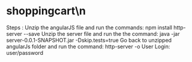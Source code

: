 # shoppingcart\n
Steps :
Unzip the angularJS file and run the commands:    npm install http-server --save
Unzip the server file and run the the command:     java -jar server-0.0.1-SNAPSHOT.jar -Dskip.tests=true
Go back to unzipped angularJs folder and run the command:  http-server -o
User Login:  user/password 
